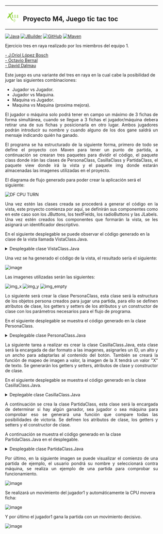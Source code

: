 <table>
 <tr>
    <td width="100px"><img src="https://github.com/OctavioBernalGH/BTC_Reus2022_UD16/blob/main/dou_logo.png" alt="Team DOU"/></td>
  <td width="1000px"> <h2> Proyecto M4, Juego tic tac toc </h2> </td>
  
 </tr>
</table>
 
[![Java](https://img.shields.io/badge/Java-FrontEnd-informational)]()
[![JBuilder](https://img.shields.io/badge/JBuilder-View-critical)]()
[![GitHub](https://img.shields.io/badge/GitHub-Repository-lightgrey)]()
[![Maven](https://img.shields.io/badge/Maven-ProjectStructure-blueviolet)]()
 
Ejercicio tres en raya realizado por los miembros del equipo 1.

  [- J.Oriol López Bosch](https://github.com/mednologic)<br>
  [- Octavio Bernal](https://github.com/OctavioBernalGH)<br>
  [- David Dalmau](https://github.com/DavidDalmauDieguez)

 Este juego es una variante del tres en raya en la cual cabe la posibilidad de jugar las siguientes combinaciones:
  - Jugador vs Jugador.
  - Jugador vs Maquina.
  - Maquina vs Jugador.
  - Maquina vs Maquina (proxima mejora).

<p align="justify">El jugador o máquina solo podrá tener en campo un máximo de 3 fichas de forma simultánea, cuando se llegue a 3 fichas el jugador/máquina debera retirar una de sus fichas y posicionarla en otro lugar. Ambos jugadores podrán introducir su nombre y cuando alguno de los dos gane saldrá un mensaje indicando quién ha ganado.</p>

<p align="justify">El programa se ha estructurado de la siguiente forma, primero de todo se define el proyecto con Maven para tener un punto de partida, a continuación se crearan tres paquetes para dividir el código, el paquete class donde irán las clases de PersonaClass, CasillaClass y PartidaClass, el paquete view donde irá la vista y el paquete img donde estarán almacenadas las imagenes utilizadas en el proyecto.</p>

El diagrama de flujo generado para poder crear la aplicación será el siguiente:

![DF CPU TURN](https://user-images.githubusercontent.com/103035621/167828349-3bb9c912-f0f4-483a-abd1-4be1d9e6b00f.png)


<p align="justify">Una vez estén las clases creada se procederá a generar el código en la vista, este proyecto comienza por aquí, se definirán sus componentes como en este caso son los JButtons, los textFields, los radioButtons y las JLabels. Una vez estén creados los componentes que formarán la vista, se les asignará un identificador descriptivo.</p>

En el siguiente desplegable se puede observar el código generado en la clase de la vista llamada VistaClass.Java.

<details>
 <summary>Desplegable clase VistaClass.Java</summary>
 
 <br>
 
 ```java
package BTC_Reus2022_M4.tiktaktok.View;

/**
 * @author Josep Oriol López Bosch
 * @author David Dalmau Dieguez
 * @author Octavio Bernal Vilana
 * @version 0.0.1
 * @date 05/05/2022
 */
import java.awt.EventQueue;
import java.awt.event.ActionEvent;
import java.awt.event.ActionListener;
import java.util.ArrayList;
import java.util.List;
import java.util.Random;

import javax.swing.JFrame;
import javax.swing.ButtonGroup;
import javax.swing.JButton;
import javax.swing.JLabel;
import javax.swing.JOptionPane;
import javax.swing.JTextField;
import javax.swing.JRadioButton;
import BTC_Reus2022_M4.tiktaktok.Class.CasillaClass;
import BTC_Reus2022_M4.tiktaktok.Class.PersonaClass;
import BTC_Reus2022_M4.tiktaktok.Class.partidaClass;

public class VistaClass implements ActionListener{
	
	public Random rand = new Random();

	private JFrame frame;
	private JTextField txt_Nombre_Jugador_1;
	private JTextField txt_Nombre_Jugador_2;
	private final int WIDTH=100;
	private final int HEIGHT=100;
	public CasillaClass casilla;
	public CasillaClass btn_1;
	public CasillaClass btn_2;
	public CasillaClass btn_3;
	public CasillaClass btn_4;
	public CasillaClass btn_5;
	public CasillaClass btn_6;
	public CasillaClass btn_7;
	public CasillaClass btn_8;
	public CasillaClass btn_9;

	public PersonaClass jugador1;
	public PersonaClass jugador2;
	public partidaClass partidaActiva;
	
	int fichasPlayer1	=0;
	int fichasPlayer2	=0;
	int fichasCPU1		=0;
	int fichasCPU2		=0;
	
	JRadioButton radio_Humano_Jugador_2;
	JRadioButton radio_Humano_Jugador_1;
	
	public List <CasillaClass> listCasillas = new ArrayList<CasillaClass>();
	public List <CasillaClass> casillasVaciasList = new ArrayList<CasillaClass>();
	public List <CasillaClass> casillasXList = new ArrayList<CasillaClass>();
	public List <CasillaClass> casillasYList = new ArrayList<CasillaClass>();	
	

	/**
	 * Launch the application.
	 */
	public static void main(String[] args) {
		EventQueue.invokeLater(new Runnable() {
			public void run() {
				try {
					VistaClass window = new VistaClass();
					window.frame.setVisible(true);
				} catch (Exception e) {
					e.printStackTrace();
				}
			}
		});
	}

	/**
	 * Create the application.
	 */
	public VistaClass() {
		initialize();
	}

	/**
	 * Initialize the contents of the frame.
	 */
	private void initialize() {
		

		//Declaration	
		frame = new JFrame();
		frame.setBounds(100, 100, 769, 383);
		frame.setDefaultCloseOperation(JFrame.EXIT_ON_CLOSE);
		frame.getContentPane().setLayout(null);
		btn_1 									= new CasillaClass(0,WIDTH, HEIGHT);// Posición fila 1 columna 1
		btn_2 									= new CasillaClass(1,WIDTH, HEIGHT);// Posición fila 1 columna 2
		btn_3 									= new CasillaClass(2,WIDTH, HEIGHT);// Posición fila 1 columna 3
		btn_4 									= new CasillaClass(3,WIDTH, HEIGHT);// Posición fila 2 columna 1
		btn_5 									= new CasillaClass(4,WIDTH, HEIGHT);// Posición fila 2 columna 2
		btn_6 									= new CasillaClass(5,WIDTH, HEIGHT);// Posición fila 2 columna 3
		btn_7 									= new CasillaClass(6,WIDTH, HEIGHT);// Posición fila 3 columna 1
		btn_8 									= new CasillaClass(7,WIDTH, HEIGHT);// Posición fila 3 columna 2
		btn_9 									= new CasillaClass(8,WIDTH, HEIGHT);// Posición fila 3 columna 3
		
		JButton btn_Nueva_Partida 				= new JButton("Nueva Partida");
		btn_Nueva_Partida.addActionListener(new ActionListener() {
			public void actionPerformed(ActionEvent e) {
				nuevaPartida();
			}
		});
		JLabel lbl_Jugador_1 					= new JLabel("Jugador 1");
		JLabel lbl_Nombre_Jugador_1 			= new JLabel("Nombre");
		JLabel lbl_Jugador_2 					= new JLabel("Jugador 2");
		txt_Nombre_Jugador_1 					= new JTextField();
		JLabel lbl_Nombre_Jugador_2 			= new JLabel("Nombre");
		JLabel lbl_Tipo_Jugador_1 				= new JLabel("Tipo:");
		JLabel lbl_Tipo_Jugador_2 				= new JLabel("Tipo:");
		radio_Humano_Jugador_1 	= new JRadioButton("Humano");// Adding radioButton  jugador 1 al grupo de botones.
		radio_Humano_Jugador_1.setSelected(true);
		JRadioButton radio_CPU_Jugador_1 		= new JRadioButton("CPU");
		radio_Humano_Jugador_2 	= new JRadioButton("Humano");// Adding radioButton  jugador 2 al grupo de botones.
		radio_Humano_Jugador_2.setSelected(true);
		JRadioButton radio_CPU_Jugador_2 		= new JRadioButton("CPU");
		ButtonGroup grupoRadioButtonJugador1 	= new ButtonGroup();// Se crea una instancia de la clase ButtonGroup para el jugador 1.
		ButtonGroup grupoRadioButtonJugador2 	= new ButtonGroup();// Se crea una instancia de la clase ButtonGroup para el jugador 2.
		txt_Nombre_Jugador_2 					= new JTextField();
		JButton btn_Comenzar_Partida 			= new JButton("Comenzar Partida");
		asignarCasillaAList();
		//Seteamos todas las casillas en false a la espera de una nueva partida
		for(CasillaClass casilla: listCasillas) {
					casilla.setEnabled(false);
				}

		//Parameterizing		
		btn_1.setBounds(10, 10, WIDTH, HEIGHT);
		btn_2.setBounds(120, 10, WIDTH, HEIGHT);
		btn_3.setBounds(230, 10, WIDTH, HEIGHT);
		btn_4.setBounds(10, 120, WIDTH, HEIGHT);
		btn_5.setBounds(120, 120, WIDTH, HEIGHT);
		btn_6.setBounds(230, 120, WIDTH, HEIGHT);
		btn_7.setBounds(10, 230, WIDTH, HEIGHT);
		btn_8.setBounds(120, 230, WIDTH, HEIGHT);
		btn_9.setBounds(230, 230, WIDTH, HEIGHT);
		btn_Nueva_Partida.setBounds(420, 252, 137, 23);
		lbl_Jugador_1.setBounds(382, 38, 63, 14);
		lbl_Nombre_Jugador_1.setBounds(382, 63, 63, 14);
		txt_Nombre_Jugador_1.setBounds(455, 60, 128, 20);
		txt_Nombre_Jugador_1.setColumns(10);
		lbl_Jugador_2.setBounds(382, 149, 63, 14);
		lbl_Nombre_Jugador_2.setBounds(382, 174, 63, 14);
		txt_Nombre_Jugador_2.setColumns(10);
		txt_Nombre_Jugador_2.setBounds(455, 171, 128, 20);
		lbl_Tipo_Jugador_1.setBounds(382, 108, 46, 14);
		lbl_Tipo_Jugador_2.setBounds(382, 214, 46, 14);
		radio_Humano_Jugador_1.setBounds(455, 104, 85, 23);
		radio_CPU_Jugador_1.setBounds(602, 104, 74, 23);
		radio_Humano_Jugador_2.setBounds(455, 210, 85, 23);
		radio_CPU_Jugador_2.setBounds(602, 210, 74, 23);
		btn_Comenzar_Partida.setBounds(420, 286, 137, 23);

		//ActionListeners
		btn_1.addActionListener(this);
		btn_2.addActionListener(this);
		btn_3.addActionListener(this);
		btn_4.addActionListener(this);
		btn_5.addActionListener(this);
		btn_6.addActionListener(this);
		btn_7.addActionListener(this);
		btn_8.addActionListener(this);
		btn_9.addActionListener(this);


		//Adding to content Panel the components
		grupoRadioButtonJugador1.add(radio_Humano_Jugador_1);
		grupoRadioButtonJugador1.add(radio_CPU_Jugador_1);
		grupoRadioButtonJugador2.add(radio_Humano_Jugador_2);
		grupoRadioButtonJugador2.add(radio_CPU_Jugador_2);
		frame.getContentPane().add(txt_Nombre_Jugador_1);
		frame.getContentPane().add(btn_Comenzar_Partida);
		frame.getContentPane().add(radio_CPU_Jugador_2);
		frame.getContentPane().add(radio_Humano_Jugador_2);
		frame.getContentPane().add(radio_CPU_Jugador_1);
		frame.getContentPane().add(radio_Humano_Jugador_1);
		frame.getContentPane().add(lbl_Tipo_Jugador_2);
		frame.getContentPane().add(lbl_Tipo_Jugador_1);
		frame.getContentPane().add(txt_Nombre_Jugador_2);
		frame.getContentPane().add(lbl_Nombre_Jugador_2);
		frame.getContentPane().add(lbl_Jugador_2);
		frame.getContentPane().add(lbl_Nombre_Jugador_1);
		frame.getContentPane().add(lbl_Jugador_1);
		frame.getContentPane().add(btn_Nueva_Partida);
		frame.getContentPane().add(btn_9);
		frame.getContentPane().add(btn_8);
		frame.getContentPane().add(btn_7);
		frame.getContentPane().add(btn_6);
		frame.getContentPane().add(btn_5);
		frame.getContentPane().add(btn_4);
		frame.getContentPane().add(btn_3);
		frame.getContentPane().add(btn_2);
		frame.getContentPane().add(btn_1);

	}

	@Override
	public void actionPerformed(ActionEvent e) {
		//Getting info from the event
		CasillaClass btnPress = (CasillaClass)e.getSource();
		//Getting the text of the widget
		int name = btnPress.getIdCasilla();
		//Switching the action request
		switch(name) {
		case 0:
			jugada(btn_1);
			break;
		case 1:
			jugada(btn_2);
			break;
		case 2:
			jugada(btn_3);
			break;
		case 3:
			jugada(btn_4);
			break;
		case 4:
			jugada(btn_5);
			break;
		case 5:
			jugada(btn_6);
			break;
		case 6:
			jugada(btn_7);
			break;
		case 7:
			jugada(btn_8);
			break;
		case 8:
			jugada(btn_9);
			break;
		}

	}

	/**
	 * 
	 */
	public void jugada(CasillaClass casillaActiva) {
		//Switch para determinar el jugador
		switch(quienVa()) {
			case 1: //Player 1
				turno(casillaActiva, 'X', fichasPlayer1);
				//TODO: SI JUGADOR 1 ES ROBOT JUGADA RANDDOM
				
				if(jugador2.getTipoJugador()==1) {
					turnoCPU(2, fichasCPU2);
				}
				break;
			case 2:
				
				if(jugador2.getTipoJugador()==1) {
					//Generating a random choose of field
					int casillaRandom = (int)Math.floor(Math.random()*(8-0+1)+0);
				
					turno(listCasillas.get(casillaRandom), 'Y', fichasPlayer1);
				}else {
					turno(casillaActiva, 'Y', fichasPlayer2);
				}
				break;
		}
	}
	public void turno(CasillaClass casillaActiva, char valorFicha, int fichasPlayer) {
			
			if(casillaActiva.getMarcadoCon()=='V') { //Casilla vacia
				if(fichasPlayer<3) {//Jugador tiene menos de 3 fichas
			
					//Todo setFicha y cambiar turno
					casillaActiva.marcadoCasilla(quienVa());
					if(valorFicha=='X') {
						fichasPlayer1++;
					}else {
						fichasPlayer2++;
					}
		
					comprobarGanador();
					cambiarTurno();
				}
			}else {//Esta marcada con x o Y
				if(fichasPlayer==3) {//Si el jugador tiene 3 en el tablero
					if(casillaActiva.getMarcadoCon()==valorFicha) {
						casillaActiva.setVacio();
						if(valorFicha=='X') {
							fichasPlayer1--;
						}else {
							fichasPlayer2--;
						}
					}
					
				}
				
			}
		}
	public void turnoCPU(int valorFicha, int fichasPlayer) {
		int numRandom;
		//casillasVaciasList = new ArrayList <CasillaClass>();
		if(fichasCPU2<3) {
			//Buscamos las casillas vacias
			listarCasillasVacias();
			numRandom= rand.nextInt(casillasVaciasList.size());
			//De las casillas vacias elegimos una random
			casillasVaciasList.get(numRandom).marcadoCasilla(valorFicha);
			fichasCPU2++;
			comprobarGanador();
			
			cambiarTurno();
		}else{
			//Buscamos las casillas con la Y
			listarCasillasY();
			numRandom= rand.nextInt(casillasYList.size());
			//elegimos una de ellas random y la vaciamos
			casillasYList.get(numRandom).setVacio();
			fichasCPU2--;
			//Buscamos las casillas vacias
			listarCasillasVacias();
			numRandom= rand.nextInt(casillasVaciasList.size());
			//De las casillas vacias elegimos una random        
			casillasVaciasList.get(numRandom).marcadoCasilla(valorFicha);
			fichasCPU2++;
			comprobarGanador();
			
			cambiarTurno();
		}
		
	}
	private void listarCasillasX() {
		casillasXList.clear();
		for(CasillaClass casilla : listCasillas) {
			//TODO: limpiarArray;
			if(casilla.getMarcadoCon()=='X') {
				casillasXList.add(casilla);
			}
		}
	}
	private void listarCasillasY() {
		casillasYList.clear();
		for(CasillaClass casilla : listCasillas) {
			//TODO: limpiarArray;
			if(casilla.getMarcadoCon()=='Y') {
				casillasYList.add(casilla);
			}
		}
	}
	private void listarCasillasVacias() {
		casillasVaciasList.clear();
		for(CasillaClass casilla : listCasillas) {
			//TODO: limpiarArray;
			if(casilla.getMarcadoCon()=='V') {
				casillasVaciasList.add(casilla);
			}
		}
	}
	private void setFichaMenor3(int fichasPlayer, int numRandom, int valorFicha) {
		
		//Jugador tiene menos de 3 fichas
		
				
		//SetFicha y cambiar turno
				listCasillas.get(numRandom).marcadoCasilla(valorFicha);
				comprobarGanador();	
				fichasCPU1++;
				cambiarTurnoCPU();
				//cambiarTurno();
		
	}

	private void setCasillaYCambioTurno(int numRandom, int valorFicha ) {
		listCasillas.get(numRandom).marcadoCasilla(valorFicha);
		fichasCPU1++;
		cambiarTurno();
	}

	//Funcion para saber si la casilla esta llena
	private Boolean casillaLlena(int numRandom) {
		boolean flag = false;
		if(!casillaRandomVacia(numRandom)) {
			flag = true;
		}
		return flag;
	}

	private boolean casillaRandomVacia(int numRandom) {
	
		return listCasillas.get(numRandom).getMarcadoCon()=='V';
		
	}


	public void nuevaPartida() {
		//Control for kind of players
		fichasPlayer1	=0;
		fichasPlayer2	=0;
		fichasCPU1		=0;
		fichasCPU2		=0;
		int cpu1=0;
		int cpu2=0;
		if(!radio_Humano_Jugador_1.isSelected()) {
			cpu1=1;
		}
		if(!radio_Humano_Jugador_2.isSelected()) {
			cpu2=1;
		}
		jugador1 = new PersonaClass(txt_Nombre_Jugador_1.getText(), cpu1, 0, 'X');
		jugador2 = new PersonaClass(txt_Nombre_Jugador_2.getText(), cpu2, 0, 'Y');
		partidaActiva = new partidaClass();
		JOptionPane.showMessageDialog(null, "Suerte!! Turno de: "+txt_Nombre_Jugador_1.getText());
		for(CasillaClass casilla: listCasillas) {
			casilla.setVacio();
			casilla.setEnabled(true);
		}
		jugador1.setEsTuTurno(true);	
	}
	public void comprobarGanador() {
		partidaClass.asignarValoresAChars(listCasillas);
	}

	// Asignamos los valores de la lista a cada boton
	public void asignarCasillaAList() {
		listCasillas.add(btn_1);
		listCasillas.add(btn_2);
		listCasillas.add(btn_3);
		listCasillas.add(btn_4);
		listCasillas.add(btn_5);
		listCasillas.add(btn_6);
		listCasillas.add(btn_7);
		listCasillas.add(btn_8);
		listCasillas.add(btn_9);
		
		
	}
	
	// Funcion para los turnos de los jugadores
	public int quienVa() {
		if(jugador1.getEsTuTurno()) {
			return 1; // Jugador1	
		} else {
			return 2; // Jugador2
		}

	}

	// Funcion para ver los valores de las casillas
	public boolean comprobarNumeroCasillasJugador(PersonaClass jugadorN) {
		boolean flag = false;
		if(jugadorN.getFichasPosicionadas() < 3) {
			flag = true;

		}
		return flag;
	}

	// Funcion para ver de quien es el turno
	public PersonaClass quienVaPersonaClass() {
		if(jugador1.getEsTuTurno()) {
			return jugador1; // Jugador1	
		} else {
			return jugador2; // Jugador2
		}

	}
	
	// Funcion para saber que la casilla esta vacia
	public boolean comprobarFichaVacia(CasillaClass casillaAComprobar) {
		boolean flag = false;

		if (casillaAComprobar.getMarcadoCon() == 'V') {
			flag = true;
		}
		return flag;
	}

	// Comprueba que la casilla tenga o una X o una Y
	public char comprobarFichaXY(CasillaClass casillaComprobar) {
		char flag = 'A';

		if (casillaComprobar.getMarcadoCon() == 'X') {
			flag = 'X';
		} else {
			flag = 'Y';
		}

		return flag;

	}
	public void cambiarTurnoCPU() {
		
			jugador1.setEsTuTurno(true);
			jugador2.setEsTuTurno(false);
		
	}
	// Funcion para el cambio de turno
	public void cambiarTurno() {
		if (jugador1.getEsTuTurno()) {
			jugador2.setEsTuTurno(true);
			jugador1.setEsTuTurno(false);
		} else {
			jugador1.setEsTuTurno(true);
			jugador2.setEsTuTurno(false);
		}
	}
}
 
 ```
 
</details>

Una vez se ha generado el código de la vista, el resultado sería el siguiente:
	
![image](https://user-images.githubusercontent.com/103035621/167820394-32a1ddc3-cc51-422c-8b8d-49a83894c03b.png)
	
Las imagenes utilizadas serán las siguientes:
	
![img_x](https://user-images.githubusercontent.com/103035621/167822152-eb987709-092a-4c99-b5cc-7b769ad80f4b.png)
![img_y](https://user-images.githubusercontent.com/103035621/167822157-70e31c96-c213-48f5-8193-f31ff2346323.png)
![img_empty](https://user-images.githubusercontent.com/103035621/167822160-d65d76d8-8778-4b29-a99e-ac3da928b77d.png)

<p align="justify">Lo siguiente será crear la clase PersonaClass, esta clase será la estructura de los objetos persona creados para jugar una partida, para ello se definen atributos de clase, los getters y setters de los atributos y un constructor de clase con los parámetros necesarios para el flujo de programa.</p>

En el siguiente desplegable se muestra el código generado en la clase PersonaClass.
	
<details>
	<summary>Desplegable clase PersonaClass.Java</summary>
<br>	
	
```java
	
package BTC_Reus2022_M4.tiktaktok.Class;

/**
 * @author Josep Oriol López Bosch
 * @author David Dalmau Dieguez
 * @author Octavio Bernal Vilana
 * @version 0.0.1
 * @date 05/05/2022
 */
public class PersonaClass {

	// Se definen los atributos de clase
	private String nombre = ""; //Name of the gamer
	private int tipoJugador = 0; //0 person, 1 cpu
	private int fichasPosicionadas = 0; //Number of "fichas on the board"
	private char fichaAsociada = 'V'; //Kind of "ficha" 'x' or 'y'
	private boolean esTuTurno = false;

	// Se define constructor de clase con todos los parámetros
	public PersonaClass(String nombre, int tipoJugador, int fichasPosicionadas, char fichaAsociada) {
		this.nombre = nombre;
		this.tipoJugador = tipoJugador;
		this.fichasPosicionadas = fichasPosicionadas;
		this.fichaAsociada = fichaAsociada;
	}

	// Se definen los Getters & Setters de todos los atributos de clase.
	/**
	 * @return the nombre
	 */
	public String getNombre() {
		return nombre;
	}

	/**
	 * @param nombre the nombre to set
	 */
	public void setNombre(String nombre) {
		this.nombre = nombre;
	}

	/**
	 * @return the tipoJugador
	 */
	public int getTipoJugador() {
		return tipoJugador;
	}

	/**
	 * @param tipoJugador the tipoJugador to set
	 */
	public void setTipoJugador(int tipoJugador) {
		this.tipoJugador = tipoJugador;
	}

	/**
	 * @return the fichasPosicionadas
	 */
	public int getFichasPosicionadas() {
		return fichasPosicionadas;
	}

	/**
	 * @param fichasPosicionadas the fichasPosicionadas to set
	 */
	public void setFichasPosicionadas(int fichasPosicionadas) {
		this.fichasPosicionadas = fichasPosicionadas;
	}

	/**
	 * @return the fichaAsociada
	 */
	public char getFichaAsociada() {
		return fichaAsociada;
	}

	/**
	 * @param fichaAsociada the fichaAsociada to set
	 */
	public void setFichaAsociada(char fichaAsociada) {
		this.fichaAsociada = fichaAsociada;
	}
	
	public boolean getEsTuTurno() {
		return esTuTurno;
	}
	
	public void setEsTuTurno(boolean esTuTurno) {
		this.esTuTurno = esTuTurno;
	}

	}
```
	
</details>	
	
<p align="justify">La siguiente tarea a realizar es crear la clase CasillaClass.Java, esta clase será la encargada de dar formato a las imagenes, asignarles un ID, un alto y un ancho para adaptarlas al contenido del botón. También se creará la función de mapeo de imagen a valor, la imagen de la X tendrá un valor "X" de texto. Se generarán los getters y setters, atributos de clase y constructor de clase.</p>
	
En el siguiente desplegable se muestra el código generado en la clase CasillaClass.Java.
	
<details>
	
<summary>Deplegable clase CasillaClass.Java</summary>
		
<br>
		
```java
	
package BTC_Reus2022_M4.tiktaktok.Class;

import java.awt.Image;

import javax.swing.ImageIcon;
import javax.swing.JButton;

public class CasillaClass extends JButton{
	
	private int idCasilla = 0;
	//Estate of the field using getter and setter
	private char marcadoCon ='V';
	private int width=100,height=100;
	public Image imgEmpty 	= new ImageIcon(this.getClass().getResource("/img/img_empty.png")).getImage();
	public Image imgX 		= new ImageIcon(this.getClass().getResource("/img/img_x.png")).getImage();
	public Image imgY 		= new ImageIcon(this.getClass().getResource("/img/img_y.png")).getImage();
	public ImageIcon iconEmpty = scaleImage(imgEmpty);
	public ImageIcon iconX = scaleImage(imgX) ;
	public ImageIcon iconY = scaleImage(imgY);
	
	
//Constructor

	/**
	 * 
	 * @param idCasilla  	- Position of field
	 * @param marcadoCon 	- State of field
	 * @param width			- Dimension of image Width
	 * @param height		- Dimension of image Height
	 * @param imgEmpty		- Initial image empty
	 */
	
	public CasillaClass(int idCasilla, int width, int height) {
		super();
		this.idCasilla = idCasilla;
		this.width = 100;
		this.height = 100;
		this.setIcon(iconEmpty);
	}
	
//Functions
	//Change the value of the field on image and value
	public void marcadoCasilla(int jugador) {
		
		switch(jugador) {
			case 1:
				this.setIcon(iconX);
				this.marcadoCon = 'X';
				break;
			case 2:
				this.setIcon(iconY);
				this.marcadoCon = 'Y';
				break;	
			case 3:
			this.setIcon(iconEmpty);
			this.marcadoCon = 'V';
			break;
		}
	}
	//Change to empty
	public void setVacio() {
		this.setIcon(iconEmpty);
		this.marcadoCon = 'V';
	}
	
	/**
	 * 
	 * @param Image
	 * @return image scaled in ImageIconFormat
	 */
		public ImageIcon scaleImage(Image imageOriginal) {
			
			ImageIcon imgScaled 	= null;
			Image imgProcess		= null;
		
			imgProcess = imageOriginal.getScaledInstance(this.width, this.height, ABORT);
			imgScaled = new ImageIcon(imgProcess);
			
			return imgScaled;
		}

	public int getIdCasilla() {
		return idCasilla;
	}

	public void setIdCasilla(int idCasilla) {
		this.idCasilla = idCasilla;
	}

	public char getMarcadoCon() {
		return marcadoCon;
	}

	public void setMarcadoCon(char marcadoCon) {
		this.marcadoCon = marcadoCon;
	}

	public ImageIcon getImgEmpty() {
		return iconEmpty;
	}

	public void setImgEmpty(ImageIcon imgEmpty) {
		this.iconEmpty = imgEmpty;
	}

	public ImageIcon getImgX() {
		return iconX;
	}

	public void setImgX(ImageIcon imgX) {
		this.iconX = imgX;
	}

	public ImageIcon getImgY() {
		return iconY;
	}

	public void setImgY(ImageIcon imgY) {
		this.iconY = imgY;
	}

	public Image getImgInit() {
		return imgEmpty;
	}

	public void setImgInit(Image imgInit) {
		this.imgEmpty = imgInit;
	}

	
//Getters and Setters

}

	
```
		
</details>

<p align="justify">A continuación se crea la clase PartidaClass, esta clase será la encargada de determinar si hay algún ganador, sea jugador o sea máquina para comprobar eso se generará una función que compare todas las posibilidades de victoria. Se definen los atributos de clase, los getters y setters y el constructor de clase.</p>
	
A continuación se muestra el código generado en la clase PartidaClass.Java en el desplegable.
	
<details>
	
<summary>Desplegable clase PartidaClass.Java</summary>

<br>	
	
```java

package BTC_Reus2022_M4.tiktaktok.Class;

import java.nio.charset.Charset;
import java.util.ArrayList;
import java.util.Iterator;
import java.util.List;

import javax.swing.JOptionPane;

/**
 * @author Josep Oriol L�pez Bosch
 * @author David Dalmau Dieguez
 * @author Octavio Bernal Vilana
 * @version 0.0.1
 * @date 05/05/2022
 */

public class partidaClass {	
	// Creamos variables
	public static char c1 = 'V', c2 = 'V', c3 = 'V' ,c4 = 'V' ,c5 = 'V', c6 = 'V', c7 = 'V', c8 = 'V', c9 = 'V';	
	private int contadorTurnos = 0;
	private int turno = 0; 
	private int ganador = 0;

	
	// Funcion para asignar casillas
	public static boolean asignarValoresAChars(List <CasillaClass> listCasillas){
		boolean flag = false;
		
		c1=listCasillas.get(0).getMarcadoCon();
		c2=listCasillas.get(1).getMarcadoCon();
		c3=listCasillas.get(2).getMarcadoCon();
		c4=listCasillas.get(3).getMarcadoCon();
		c5=listCasillas.get(4).getMarcadoCon();
		c6=listCasillas.get(5).getMarcadoCon();
		c7=listCasillas.get(6).getMarcadoCon();
		c8=listCasillas.get(7).getMarcadoCon();
		c9=listCasillas.get(8).getMarcadoCon();

		// Comprobamos ganador
		if (!comprobarGanador().equals("")) {
			JOptionPane.showMessageDialog(null, "Gana: "+ comprobarGanador());
			
			flag = true;
		}
		return flag;

	}

	// Funcion para ver quien a ganado
	public static String comprobarGanador() {
		String ganador = "";
		// COMPROBAR GANADOR X
		if ((c1 == ('X')) && (c2 == ('X')) && (c3 == ('X'))) /* HORIZONTAL*/{
			ganador = "Jugador 1";
		} else if ((c4 == ('X')) && (c5 == ('X')) && (c6 == ('X'))) {
			ganador = "Jugador 1";
		} else if ((c7 == ('X')) && (c8 == ('X')) && (c9 == ('X'))) {			
			ganador = "Jugador 1";
		} else if ((c1 == ('X')) && (c4 == ('X')) && (c7 == ('X'))) /* VERTICAL*/{
			ganador = "Jugador 1";
		} else if ((c2 == ('X')) && (c5 == ('X')) && (c8 == ('X'))) {
			ganador = "Jugador 1";
		} else if ((c3 == ('X')) && (c6 == ('X')) && (c9 == ('X'))) {
			ganador = "Jugador 1";
		} else if ((c1 == ('X')) && (c5 == ('X')) && (c9 == ('X'))) /* DIAGONAL*/{
			ganador = "Jugador 1";
		} else if ((c3 == ('X')) && (c5 == ('X')) && (c7 == ('X'))) {
			ganador = "Jugador 1";
		}

		// COMPROBAR GANADOR Y
		if ((c1 == ('Y')) && (c2 == ('Y')) && (c3 == ('Y'))) /* HORIZONTAL*/{
			ganador = "Jugador 2";
		} else if ((c4 == ('Y')) && (c5 == ('Y')) && (c6 == ('Y'))) {
			ganador = "Jugador 2";
		} else if ((c7 == ('Y')) && (c8 == ('Y')) && (c9 == ('Y'))) {			
			ganador = "Jugador 2";
		} else if ((c1 == ('Y')) && (c4 == ('Y')) && (c7 == ('Y'))) /* VERTICAL*/{
			ganador = "Jugador 2";
		} else if ((c2 == ('Y')) && (c5 == ('Y')) && (c8 == ('Y'))) {
			ganador = "Jugador 2";
		} else if ((c3 == ('Y')) && (c6 == ('Y')) && (c9 == ('Y'))) {
			ganador = "Jugador 2";
		} else if ((c1 == ('Y')) && (c5 == ('Y')) && (c9 == ('Y'))) /* DIAGONAL*/{
			ganador = "Jugador 2";
		} else if ((c3 == ('Y')) && (c5 == ('Y')) && (c7 == ('Y'))) {
			ganador = "Jugador 2";
		}
		return ganador;
	}

	// Creamos Getters y Setters
	public int getContadorTurnos() {
		return contadorTurnos;
	}

	public void setContadorTurnos(int contadorTurnos) {
		this.contadorTurnos = contadorTurnos;
	}

	public int getTurno() {
		return turno;
	}

	public void setTurno(int turno) {
		this.turno = turno;
	}

	public int getGanador() {
		return ganador;
	}

	public void setGanador(int ganador) {
		this.ganador = ganador;
	}
}	
	
```
	
</details>
	
<p align="justify">Por último, en la siguiente imagen se puede visualizar el comienzo de una partida de ejemplo, el usuario pondrá su nombre y seleccionará contra máquina, se realiza un ejemplo de una partida para comprobar su funcionamiento.</p>

![image](https://user-images.githubusercontent.com/103035621/167817407-bd9ab7f5-d406-4ca8-bce1-e2743c72b2f0.png)

Se realizará un movimiento del jugador1 y automáticamente la CPU movera ficha:

![image](https://user-images.githubusercontent.com/103035621/167817808-7913c25e-09fb-44d9-8b99-772efff42960.png)

Y por último el jugador1 gana la partida con un movimiento decisivo.

![image](https://user-images.githubusercontent.com/103035621/167818039-9e5ef6ee-e902-4c5f-9181-26123ce7780d.png)

